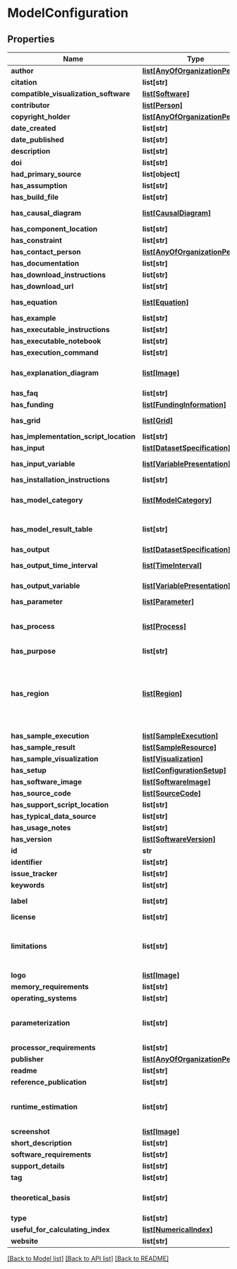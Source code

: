 # ModelConfiguration

## Properties
Name | Type | Description | Notes
------------ | ------------- | ------------- | -------------
**author** | [**list[AnyOfOrganizationPerson]**](AnyOfOrganizationPerson.md) | Description not available | [optional] 
**citation** | **list[str]** | Description not available | [optional] 
**compatible_visualization_software** | [**list[Software]**](Software.md) | Description not available | [optional] 
**contributor** | [**list[Person]**](Person.md) | Description not available | [optional] 
**copyright_holder** | [**list[AnyOfOrganizationPerson]**](AnyOfOrganizationPerson.md) | Description not available | [optional] 
**date_created** | **list[str]** | Description not available | [optional] 
**date_published** | **list[str]** | Description not available | [optional] 
**description** | **list[str]** | small description | [optional] 
**doi** | **list[str]** | Description not available | [optional] 
**had_primary_source** | **list[object]** | Description not available | [optional] 
**has_assumption** | **list[str]** | Description not available | [optional] 
**has_build_file** | **list[str]** | Description not available | [optional] 
**has_causal_diagram** | [**list[CausalDiagram]**](CausalDiagram.md) | Diagram associated to a model configuration | [optional] 
**has_component_location** | **list[str]** | Description not available | [optional] 
**has_constraint** | **list[str]** | Description not available | [optional] 
**has_contact_person** | [**list[AnyOfOrganizationPerson]**](AnyOfOrganizationPerson.md) | Description not available | [optional] 
**has_documentation** | **list[str]** | Description not available | [optional] 
**has_download_instructions** | **list[str]** | Description not available | [optional] 
**has_download_url** | **list[str]** | Description not available | [optional] 
**has_equation** | [**list[Equation]**](Equation.md) | Equations used in the model | [optional] 
**has_example** | **list[str]** | Description not available | [optional] 
**has_executable_instructions** | **list[str]** | Description not available | [optional] 
**has_executable_notebook** | **list[str]** | Description not available | [optional] 
**has_execution_command** | **list[str]** | Description not available | [optional] 
**has_explanation_diagram** | [**list[Image]**](Image.md) | Diagram used to explain the behavior of the model | [optional] 
**has_faq** | **list[str]** | Description not available | [optional] 
**has_funding** | [**list[FundingInformation]**](FundingInformation.md) | Description not available | [optional] 
**has_grid** | [**list[Grid]**](Grid.md) | Grid information about the model | [optional] 
**has_implementation_script_location** | **list[str]** | Description not available | [optional] 
**has_input** | [**list[DatasetSpecification]**](DatasetSpecification.md) | Description not available | [optional] 
**has_input_variable** | [**list[VariablePresentation]**](VariablePresentation.md) | Variable that is used as input for this model | [optional] 
**has_installation_instructions** | **list[str]** | Description not available | [optional] 
**has_model_category** | [**list[ModelCategory]**](ModelCategory.md) | Category associated with a model (e.g., Hydrology, etc.) | [optional] 
**has_model_result_table** | **list[str]** | Sample result table associated with a model configuration | [optional] 
**has_output** | [**list[DatasetSpecification]**](DatasetSpecification.md) | Description not available | [optional] 
**has_output_time_interval** | [**list[TimeInterval]**](TimeInterval.md) | Time interval used in the model configuration | [optional] 
**has_output_variable** | [**list[VariablePresentation]**](VariablePresentation.md) | Variable that is used as output for this model | [optional] 
**has_parameter** | [**list[Parameter]**](Parameter.md) | Description not available | [optional] 
**has_process** | [**list[Process]**](Process.md) | Property that indicates which physical processes (if any) are associated with a model | [optional] 
**has_purpose** | **list[str]** | Description not available | [optional] 
**has_region** | [**list[Region]**](Region.md) | Property linking a region to a model configuration/calibration. This property implies that the described model configuration is prepared to execute in that target region | [optional] 
**has_sample_execution** | [**list[SampleExecution]**](SampleExecution.md) | Description not available | [optional] 
**has_sample_result** | [**list[SampleResource]**](SampleResource.md) | Description not available | [optional] 
**has_sample_visualization** | [**list[Visualization]**](Visualization.md) | Description not available | [optional] 
**has_setup** | [**list[ConfigurationSetup]**](ConfigurationSetup.md) | Description not available | [optional] 
**has_software_image** | [**list[SoftwareImage]**](SoftwareImage.md) | Description not available | [optional] 
**has_source_code** | [**list[SourceCode]**](SourceCode.md) | Description not available | [optional] 
**has_support_script_location** | **list[str]** | Description not available | [optional] 
**has_typical_data_source** | **list[str]** | Description not available | [optional] 
**has_usage_notes** | **list[str]** | Description not available | [optional] 
**has_version** | [**list[SoftwareVersion]**](SoftwareVersion.md) | Description not available | [optional] 
**id** | **str** | identifier | [optional] 
**identifier** | **list[str]** | Description not available | [optional] 
**issue_tracker** | **list[str]** | Description not available | [optional] 
**keywords** | **list[str]** | Description not available | [optional] 
**label** | **list[str]** | short description of the resource | [optional] 
**license** | **list[str]** | Description not available | [optional] 
**limitations** | **list[str]** | Known restrictions (i.e. cases where the model is known not to be reliable or shouldn&#39;t be used) | [optional] 
**logo** | [**list[Image]**](Image.md) | Description not available | [optional] 
**memory_requirements** | **list[str]** | Description not available | [optional] 
**operating_systems** | **list[str]** | Description not available | [optional] 
**parameterization** | **list[str]** | Were there any simplifications made to processes to make the model more efficient | [optional] 
**processor_requirements** | **list[str]** | Description not available | [optional] 
**publisher** | [**list[AnyOfOrganizationPerson]**](AnyOfOrganizationPerson.md) | Description not available | [optional] 
**readme** | **list[str]** | Description not available | [optional] 
**reference_publication** | **list[str]** | Description not available | [optional] 
**runtime_estimation** | **list[str]** | An estimate of the time required to run example codes or other known configurations | [optional] 
**screenshot** | [**list[Image]**](Image.md) | Description not available | [optional] 
**short_description** | **list[str]** | Description not available | [optional] 
**software_requirements** | **list[str]** | Description not available | [optional] 
**support_details** | **list[str]** | Description not available | [optional] 
**tag** | **list[str]** | Description not available | [optional] 
**theoretical_basis** | **list[str]** | What is the theory behind the processes described in the model | [optional] 
**type** | **list[str]** | type of the resource | [optional] 
**useful_for_calculating_index** | [**list[NumericalIndex]**](NumericalIndex.md) | Description not available | [optional] 
**website** | **list[str]** | Description not available | [optional] 

[[Back to Model list]](../#documentation-for-models) [[Back to API list]](../#documentation-for-api-endpoints) [[Back to README]](../)


